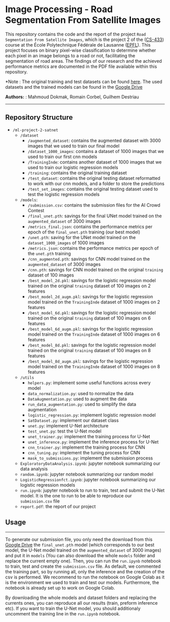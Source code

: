 # Image Processing - Road Segmentation From Satellite Images


This repository contains the code and the report of the project `Road Segmentation From Satellite Images`, which is the project 2 of the 
([CS-433](https://edu.epfl.ch/coursebook/fr/machine-learning-CS-433)) course at the École Polytechnique Fédérale de Lausanne 
([EPFL](https://www.epfl.ch/en/)). This project focuses on binary pixel-wise classification to determine whether each pixel in an image belongs to a road or not, facilitating the segmentation of road areas. The findings of our research and the achieved performance metrics are documented in the PDF file available within this repository.

*Note : The original training and test datasets can be found [here](https://www.aicrowd.com/challenges/epfl-ml-road-segmentation/dataset_files).
The used datasets and the trained models can be found in the [Google Drive](https://drive.google.com/drive/folders/1iJobZW7g3ZYpGy5liyJC1xlxVRjsFFpq?usp=drive_link)


**Authors:** : 
Mahmoud Dokmak, Romain Corbel, Guilhem Destriau

<hr style="clear:both">

## Repository Structure

- `/ml-project-2-satnet`
    - `/dataset`
        - `/augmented_dataset`: contains the augmented dataset with 3000 images that we used to train our final model
        - `/dataset_1000_images`: contains a dataset of 1000 images that we used to train our first cnn models
        - `/TrainingInde`: contains another dataset of 1000 images that we used to train our logistic regression models
        - `/training`: contains the original training dataset
        - `/test_dataset`: contains the original testing dataset reformatted to work with our cnn models, and a folder to store the predictions
        - `/test_set_images`: contains the original testing dataset used to test the logistic regression models
    - `/models`:
      - `/submission.csv`: contains the submission files for the AI Crowd Contest
      - `/final_unet.pth`: savings for the final UNet model trained on the `augmented_dataset` of 3000 images
      - `/metrics_final.json`: contains the performance metrics per epoch of the `final_unet.pth` training (our best model)
      - `/unet.pth`: saving for the UNet model trained on the `dataset_1000_images` of 1000 images
      - `/metrics.json`: contains the performance metrics per epoch of the `unet.pth` training
      - `/cnn_augmented.pth`: savings for CNN model trained on the `augmented_dataset` of 3000 images
      - `/cnn.pth`: savings for CNN model trained on the original `training` dataset of 100 images
      - `/best_model_2d.pkl`: savings for the logistic regression model trained on the original `training` dataset of 100 images on 2 features
      - `/best_model_2d_augm.pkl`: savings for the logistic regression model trained on the `TrainingInde` dataset of 1000 images on 2 features
      - `/best_model_6d.pkl`: savings for the logistic regression model trained on the original `training` dataset of 100 images on 6 features
      - `/best_model_6d_augm.pkl`: savings for the logistic regression model trained on the `TrainingInde` dataset of 1000 images on 6 features
      - `/best_model_8d.pkl`: savings for the logistic regression model trained on the original `training` dataset of 100 images on 8 features
      - `/best_model_8d_augm.pkl`: savings for the logistic regression model trained on the `TrainingInde` dataset of 1000 images on 8 features
    - `/utils`
      - `helpers.py`: implement some useful functions across every model
      - `data_normalization.py`: used to normalize the data
      - `DataAugmentation.py`: used to augment the data
      - `run_data_augmentation.py`: used to simplify the data augmentation
      - `logistic_regression.py`: implement logistic regression model
      - `SatDataset.py`: implement our dataset class
      - `unet.py`: implement U-Net architecture
      - `test_unet.py`: test the U-Net model
      - `unet_trainer.py`: implement the training process for U-Net
      - `unet_inference.py`: implement the inference process for U-Net
      - `cnn_trainer.py`: implement the training process for CNN
      - `cnn_tuning.py`: implement the tuning process for CNN
      - `mask_to_submissions.py`: implement the submission process
    - `ExploratoryDataAnalysis.ipynb`: jupyter notebook summarizing our data analysis
    - `random.ipynb`: jupyter notebook summarizing our random model
    - `LogisticRegressionfct.ipynb`: jupyter notebook summarizing our logistic regression models
    - `run.ipynb`: jupyter notebook to run to train, test and submit the U-Net model. It is  the one to run to be able to reproduce our `submission.csv` file
    - `report.pdf`: the report of our project

## Usage
<hr style="clear:both">

To generate our submission file, you only need the download from this [Google Drive](https://drive.google.com/drive/folders/1iJobZW7g3ZYpGy5liyJC1xlxVRjsFFpq?usp=drive_link) the `final_unet.pth` model (which corresponds to our best model, the U-Net model trained on the `augmented_dataset` of 3000 images) and put it in `models` (You can also download the whole `models` folder and replace the current empty one). Then, you can run the `run.ipynb` notebook to train, test and create the `submission.csv` file.
As default, we commented the training part, so by running all, only the inference and the creation of the csv is performed. We recommend to run the notebook on Google Colab as it is the environment we used to train and test our models. Furthermore, the notebook is already set up to work on Google Colab.

By downloading the whole models and dataset folders and replacing the currents ones, you can reproduce all our results (train, preform inference etc).
If you want to train the U-Net model, you should additionaly uncomment the training line in the `run.ipynb` notebook.